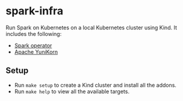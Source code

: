 # spark-infra

Run Spark on Kubernetes on a local Kubernetes cluster using Kind. It includes the following:

- [Spark operator](https://github.com/kubeflow/spark-operator)
- [Apache YuniKorn](https://yunikorn.apache.org/)

## Setup

- Run `make setup` to create a Kind cluster and install all the addons.
- Run `make help` to view all the available targets.
